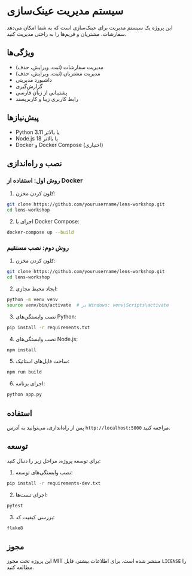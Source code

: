 # سیستم مدیریت عینک‌سازی

این پروژه یک سیستم مدیریت برای عینک‌سازی است که به شما امکان می‌دهد سفارشات، مشتریان و فریم‌ها را به راحتی مدیریت کنید.

## ویژگی‌ها

- مدیریت سفارشات (ثبت، ویرایش، حذف)
- مدیریت مشتریان (ثبت، ویرایش، حذف)
- داشبورد مدیریتی
- گزارش‌گیری
- پشتیبانی از زبان فارسی
- رابط کاربری زیبا و کاربرپسند

## پیش‌نیازها

- Python 3.11 یا بالاتر
- Node.js 18 یا بالاتر
- Docker و Docker Compose (اختیاری)

## نصب و راه‌اندازی

### روش اول: استفاده از Docker

1. کلون کردن مخزن:
```bash
git clone https://github.com/yourusername/lens-workshop.git
cd lens-workshop
```

2. اجرای با Docker Compose:
```bash
docker-compose up --build
```

### روش دوم: نصب مستقیم

1. کلون کردن مخزن:
```bash
git clone https://github.com/yourusername/lens-workshop.git
cd lens-workshop
```

2. ایجاد محیط مجازی:
```bash
python -m venv venv
source venv/bin/activate  # در Windows: venv\Scripts\activate
```

3. نصب وابستگی‌های Python:
```bash
pip install -r requirements.txt
```

4. نصب وابستگی‌های Node.js:
```bash
npm install
```

5. ساخت فایل‌های استاتیک:
```bash
npm run build
```

6. اجرای برنامه:
```bash
python app.py
```

## استفاده

پس از راه‌اندازی، می‌توانید به آدرس `http://localhost:5000` مراجعه کنید.

## توسعه

برای توسعه پروژه، مراحل زیر را دنبال کنید:

1. نصب وابستگی‌های توسعه:
```bash
pip install -r requirements-dev.txt
```

2. اجرای تست‌ها:
```bash
pytest
```

3. بررسی کیفیت کد:
```bash
flake8
```

## مجوز

این پروژه تحت مجوز MIT منتشر شده است. برای اطلاعات بیشتر، فایل `LICENSE` را مطالعه کنید. 